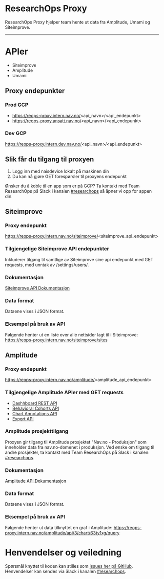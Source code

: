ResearchOps Proxy
================

ResearchOps Proxy hjelper team hente ut data fra Amplitude, Umami og Siteimprove.

---

# APIer

- Siteimprove
- Amplitude
- Umami

## Proxy endepunkter

### Prod GCP
- https://reops-proxy.intern.nav.no/<api_navn>/<api_endepunkt>
- https://reops-proxy.ansatt.nav.no/<api_navn>/<api_endepunkt>

### Dev GCP
https://reops-proxy.intern.dev.nav.no/<api_navn>/<api_endepunkt>

## Slik får du tilgang til proxyen

1. Logg inn med naisdevice lokalt på maskinen din
2. Du kan nå gjøre GET forespørsler til proxyens endepunkt

Ønsker du å koble til en app som er på GCP? Ta kontakt med Team ResearchOps på Slack i
kanalen [#researchops](https://nav-it.slack.com/archives/C02UGFS2J4B) så åpner vi opp for appen din.

## Siteimprove

### Proxy endepunkt

https://reops-proxy.intern.nav.no/siteimprove/<siteimprove_api_endepunkt>

### Tilgjengelige Siteimprove API endepunkter

Inkluderer tilgang til samtlige av Siteimprove sine api endepunkt med GET requests, med unntak av /settings/users/.

### Dokumentasjon

[Siteimprove API Dokumentasjon](https://api.siteimprove.com/v2/documentation)

### Data format

Dataene vises i JSON format.

### Eksempel på bruk av API

Følgende henter ut en liste over alle nettsider lagt til i Siteimprove:
https://reops-proxy.intern.nav.no/siteimprove/sites

## Amplitude

### Proxy endepunkt

https://reops-proxy.intern.nav.no/amplitude/<amplitude_api_endepunkt>

### Tilgjengelige Amplitude APIer med GET requests

- [Dashhboard REST API](https://www.docs.developers.amplitude.com/analytics/apis/dashboard-rest-api/)
- [Behavioral Cohorts API](https://www.docs.developers.amplitude.com/analytics/apis/behavioral-cohorts-api/)
- [Chart Annotations API](https://www.docs.developers.amplitude.com/analytics/apis/chart-annotations-api/)
- [Export API](https://www.docs.developers.amplitude.com/analytics/apis/export-api/)

### Amplitude prosjekttilgang

Proxyen gir tilgang til Amplitude prosjektet "Nav.no - Produksjon" som inneholder data fra nav.no-domenet i produksjon.
Ved ønske om tilgang til andre prosjekter, ta kontakt med Team ResearchOps på Slack i
kanalen [#researchops](https://nav-it.slack.com/archives/C02UGFS2J4B).

### Dokumentasjon

[Amplitude API Dokumentasjon](https://developers.amplitude.com/docs/dashboard-rest-api)

### Data format

Dataene vises i JSON format.

### Eksempel på bruk av API

Følgende henter ut data tilknyttet en graf i Amplitude:
https://reops-proxy.intern.nav.no/amplitude/api/3/chart/63ty1xg/query

# Henvendelser og veiledning

Spørsmål knyttet til koden kan stilles
som [issues her på GitHub](https://github.com/navikt/reops-proxy/issues). Henvendelser kan sendes via Slack i
kanalen [#researchops](https://nav-it.slack.com/archives/C02UGFS2J4B).
